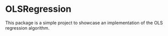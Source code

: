 # OLSRegression
 This package is a simple project to showcase an implementation of the OLS regression algorithm.
